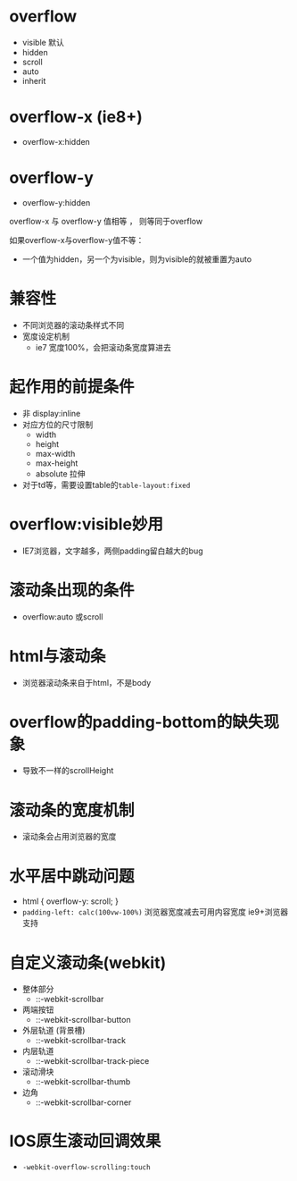 # overflow
- visible 默认
- hidden
- scroll
- auto
- inherit

# overflow-x (ie8+)
- overflow-x:hidden
# overflow-y
- overflow-y:hidden

overflow-x 与 overflow-y 值相等 ， 则等同于overflow

如果overflow-x与overflow-y值不等：

- 一个值为hidden，另一个为visible，则为visible的就被重置为auto

# 兼容性
- 不同浏览器的滚动条样式不同
- 宽度设定机制
  - ie7 宽度100%，会把滚动条宽度算进去
  
# 起作用的前提条件
- 非 display:inline
- 对应方位的尺寸限制
  * width
  * height
  * max-width
  * max-height
  * absolute 拉伸
- 对于td等，需要设置table的`table-layout:fixed`

# overflow:visible妙用
- IE7浏览器，文字越多，两侧padding留白越大的bug 

# 滚动条出现的条件
- overflow:auto 或scroll

# html与滚动条
- 浏览器滚动条来自于html，不是body

# overflow的padding-bottom的缺失现象
- 导致不一样的scrollHeight

# 滚动条的宽度机制
- 滚动条会占用浏览器的宽度

# 水平居中跳动问题
- html { overflow-y: scroll; }
- `padding-left: calc(100vw-100%)` 浏览器宽度减去可用内容宽度  ie9+浏览器支持

# 自定义滚动条(webkit)
- 整体部分 
  * ::-webkit-scrollbar
- 两端按钮
  * ::-webkit-scrollbar-button
- 外层轨道 (背景槽)
  * ::-webkit-scrollbar-track
- 内层轨道
  * ::-webkit-scrollbar-track-piece
- 滚动滑块 
  * ::-webkit-scrollbar-thumb
- 边角
  * ::-webkit-scrollbar-corner

# IOS原生滚动回调效果

- `-webkit-overflow-scrolling:touch`
